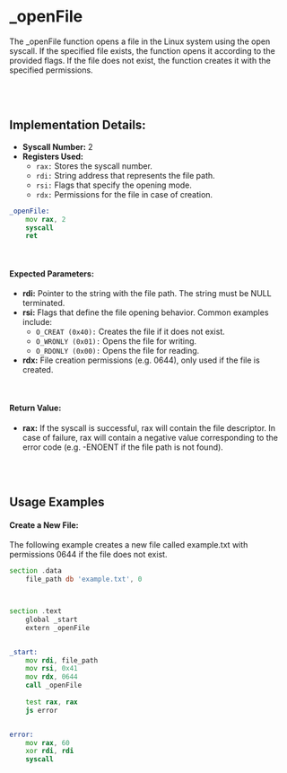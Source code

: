 # _openFile
The _openFile function opens a file in the Linux system using the open syscall. If the specified file exists, the function opens it according to the provided flags. If the file does not exist, the function creates it with the specified permissions.

<br><br>

## Implementation Details:
- **Syscall Number:** 2
- **Registers Used:**
    - `rax:` Stores the syscall number.
    - `rdi:` String address that represents the file path.
    - `rsi:` Flags that specify the opening mode.
    - `rdx:` Permissions for the file in case of creation.

```asm
_openFile:
    mov rax, 2
    syscall
    ret
```

<br>

#### Expected Parameters:
- **rdi:** Pointer to the string with the file path. The string must be NULL terminated.
- **rsi:** Flags that define the file opening behavior. Common examples include:
    - `O_CREAT (0x40):` Creates the file if it does not exist.
    - `O_WRONLY (0x01):` Opens the file for writing.
    - `O_RDONLY (0x00):` Opens the file for reading.
- **rdx:** File creation permissions (e.g. 0644), only used if the file is created.

<br>

#### Return Value:
- **rax:** If the syscall is successful, rax will contain the file descriptor. In case of failure, rax will contain a negative value corresponding to the error code (e.g. -ENOENT if the file path is not found).

<br><br>

## Usage Examples

#### Create a New File:
The following example creates a new file called example.txt with permissions 0644 if the file does not exist.

```asm
section .data
    file_path db 'example.txt', 0



section .text
    global _start
    extern _openFile


_start:
    mov rdi, file_path
    mov rsi, 0x41
    mov rdx, 0644
    call _openFile
    
    test rax, rax
    js error


error:
    mov rax, 60
    xor rdi, rdi
    syscall
```